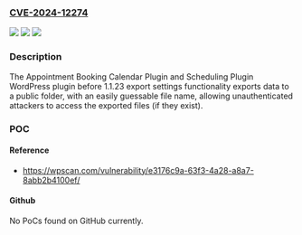 ### [CVE-2024-12274](https://cve.mitre.org/cgi-bin/cvename.cgi?name=CVE-2024-12274)
![](https://img.shields.io/static/v1?label=Product&message=Appointment%20Booking%20Calendar%20Plugin%20and%20Scheduling%20Plugin&color=blue)
![](https://img.shields.io/static/v1?label=Version&message=0%3C%201.1.23%20&color=brighgreen)
![](https://img.shields.io/static/v1?label=Vulnerability&message=CWE-200%20Information%20Exposure&color=brighgreen)

### Description

The Appointment Booking Calendar Plugin and Scheduling Plugin  WordPress plugin before 1.1.23 export settings functionality exports data to a public folder, with an easily guessable file name, allowing unauthenticated attackers to access the exported files (if they exist).

### POC

#### Reference
- https://wpscan.com/vulnerability/e3176c9a-63f3-4a28-a8a7-8abb2b4100ef/

#### Github
No PoCs found on GitHub currently.

